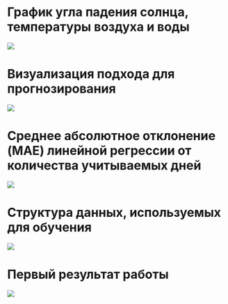 # График угла падения солнца, температуры воздуха и воды
![](https://sun9-79.userapi.com/impg/L3JhUoHT-9B9bXvQro6iZ0ZbdyuhyhIyIOVR0w/IBSK4Xp8UKE.jpg?size=1280x356&quality=96&sign=278dcecad52498c402be931b5b9f1aff&type=album)

# Визуализация подхода для прогнозирования
![](https://sun9-75.userapi.com/impg/_DpIgl1dhIAEDFb8AS_kRZ9E8TUk7505ZjS57g/kYdhtnFFO8U.jpg?size=1693x526&quality=96&sign=3147faab36c60a21dd3764d40bc78d8a&type=album)

# Среднее абсолютное отклонение (MAE) линейной регрессии от количества учитываемых дней
![](https://sun9-37.userapi.com/impg/1-miFVz2KkBDC4gz6Q1_CYO4s5U3Vs3qkeamyw/LdoWDoInFEI.jpg?size=584x432&quality=96&sign=e0dd925ab423a2881350a5ac54cc292d&type=album)

# Структура данных, используемых для обучения
![](https://sun9-50.userapi.com/impg/NBwXbV1kGkHhoKns9DVlBmK9lmJJ6LjciFCvyw/EKA-OjYch9o.jpg?size=795x584&quality=96&sign=23bd63b39eb5fe9a7f0ff12fce9dce8c&type=album)

# Первый результат работы
![](https://sun9-49.userapi.com/impg/zIkQ9v-amqZBeoD5Iq3pndw9avNIW8QuBV8cSg/HC3rg2suQtw.jpg?size=446x305&quality=96&sign=5ab9b9048ba59f1d3d55997d7848511f&type=album)
